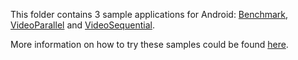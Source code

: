 This folder contains 3 sample applications for Android: [Benchmark](../../README.md#sample-application-benchmark-android), [VideoParallel](../../README.md#sample-application-videoparallel-android) and [VideoSequential](../../README.md#sample-application-videosequential-android).

More information on how to try these samples could be found [here](../../README.md#trying-the-samples-android).
